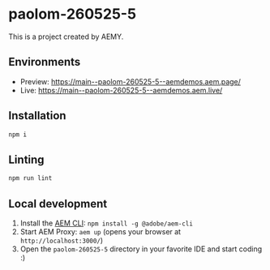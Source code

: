 # paolom-260525-5

This is a project created by AEMY.

## Environments

- Preview: https://main--paolom-260525-5--aemdemos.aem.page/
- Live: https://main--paolom-260525-5--aemdemos.aem.live/

## Installation

```sh
npm i
```

## Linting

```sh
npm run lint
```

## Local development

1. Install the [AEM CLI](https://github.com/adobe/helix-cli): `npm install -g @adobe/aem-cli`
1. Start AEM Proxy: `aem up` (opens your browser at `http://localhost:3000/`)
1. Open the `paolom-260525-5` directory in your favorite IDE and start coding :)